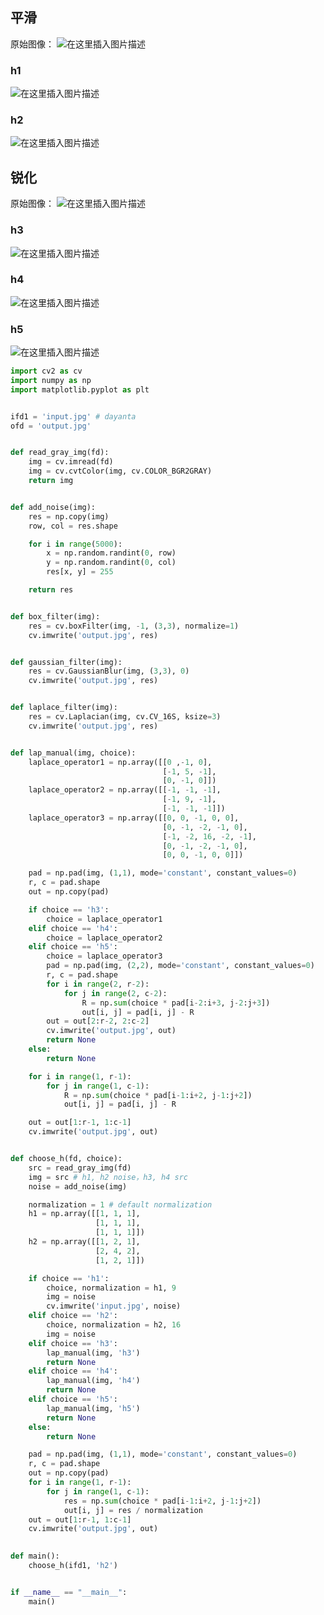## 平滑
原始图像：
![在这里插入图片描述](https://img-blog.csdnimg.cn/20200428182831218.png?x-oss-process=image/watermark,type_ZmFuZ3poZW5naGVpdGk,shadow_10,text_aHR0cHM6Ly9ibG9nLmNzZG4ubmV0L3dlaXhpbl80MzM5MTMxMA==,size_16,color_FFFFFF,t_70  )
### h1
![在这里插入图片描述](https://img-blog.csdnimg.cn/20200428182846555.png?x-oss-process=image/watermark,type_ZmFuZ3poZW5naGVpdGk,shadow_10,text_aHR0cHM6Ly9ibG9nLmNzZG4ubmV0L3dlaXhpbl80MzM5MTMxMA==,size_16,color_FFFFFF,t_70  )
### h2
![在这里插入图片描述](https://img-blog.csdnimg.cn/20200428183002456.png?x-oss-process=image/watermark,type_ZmFuZ3poZW5naGVpdGk,shadow_10,text_aHR0cHM6Ly9ibG9nLmNzZG4ubmV0L3dlaXhpbl80MzM5MTMxMA==,size_16,color_FFFFFF,t_70  )
## 锐化
原始图像：
![在这里插入图片描述](https://img-blog.csdnimg.cn/20200428183209308.png?x-oss-process=image/watermark,type_ZmFuZ3poZW5naGVpdGk,shadow_10,text_aHR0cHM6Ly9ibG9nLmNzZG4ubmV0L3dlaXhpbl80MzM5MTMxMA==,size_16,color_FFFFFF,t_70  )
### h3
![在这里插入图片描述](https://img-blog.csdnimg.cn/2020042818323470.png?x-oss-process=image/watermark,type_ZmFuZ3poZW5naGVpdGk,shadow_10,text_aHR0cHM6Ly9ibG9nLmNzZG4ubmV0L3dlaXhpbl80MzM5MTMxMA==,size_16,color_FFFFFF,t_70  )
### h4
![在这里插入图片描述](https://img-blog.csdnimg.cn/20200428183315564.png?x-oss-process=image/watermark,type_ZmFuZ3poZW5naGVpdGk,shadow_10,text_aHR0cHM6Ly9ibG9nLmNzZG4ubmV0L3dlaXhpbl80MzM5MTMxMA==,size_16,color_FFFFFF,t_70  )

### h5
![在这里插入图片描述](https://img-blog.csdnimg.cn/20200428184857745.png?x-oss-process=image/watermark,type_ZmFuZ3poZW5naGVpdGk,shadow_10,text_aHR0cHM6Ly9ibG9nLmNzZG4ubmV0L3dlaXhpbl80MzM5MTMxMA==,size_16,color_FFFFFF,t_70)


```python
import cv2 as cv        
import numpy as np      
import matplotlib.pyplot as plt


ifd1 = 'input.jpg' # dayanta
ofd = 'output.jpg'


def read_gray_img(fd):
    img = cv.imread(fd)    
    img = cv.cvtColor(img, cv.COLOR_BGR2GRAY)    
    return img


def add_noise(img):
    res = np.copy(img)
    row, col = res.shape

    for i in range(5000):
        x = np.random.randint(0, row)
        y = np.random.randint(0, col)
        res[x, y] = 255  

    return res


def box_filter(img):
    res = cv.boxFilter(img, -1, (3,3), normalize=1)
    cv.imwrite('output.jpg', res)


def gaussian_filter(img):
    res = cv.GaussianBlur(img, (3,3), 0)
    cv.imwrite('output.jpg', res)


def laplace_filter(img):
    res = cv.Laplacian(img, cv.CV_16S, ksize=3)
    cv.imwrite('output.jpg', res)


def lap_manual(img, choice):
    laplace_operator1 = np.array([[0 ,-1, 0],
                                  [-1, 5, -1],
                                  [0, -1, 0]])
    laplace_operator2 = np.array([[-1, -1, -1],
                                  [-1, 9, -1],
                                  [-1, -1, -1]])
    laplace_operator3 = np.array([[0, 0, -1, 0, 0],
                                  [0, -1, -2, -1, 0],
                                  [-1, -2, 16, -2, -1],
                                  [0, -1, -2, -1, 0],
                                  [0, 0, -1, 0, 0]])

    pad = np.pad(img, (1,1), mode='constant', constant_values=0)
    r, c = pad.shape
    out = np.copy(pad)

    if choice == 'h3':
        choice = laplace_operator1
    elif choice == 'h4':
        choice = laplace_operator2
    elif choice == 'h5':
        choice = laplace_operator3
        pad = np.pad(img, (2,2), mode='constant', constant_values=0)
        r, c = pad.shape
        for i in range(2, r-2):
            for j in range(2, c-2):
                R = np.sum(choice * pad[i-2:i+3, j-2:j+3])
                out[i, j] = pad[i, j] - R
        out = out[2:r-2, 2:c-2]
        cv.imwrite('output.jpg', out)
        return None
    else:
        return None

    for i in range(1, r-1):
        for j in range(1, c-1):
            R = np.sum(choice * pad[i-1:i+2, j-1:j+2])
            out[i, j] = pad[i, j] - R

    out = out[1:r-1, 1:c-1]
    cv.imwrite('output.jpg', out)


def choose_h(fd, choice):
    src = read_gray_img(fd)
    img = src # h1, h2 noise，h3, h4 src
    noise = add_noise(img)

    normalization = 1 # default normalization
    h1 = np.array([[1, 1, 1], 
                   [1, 1, 1],
                   [1, 1, 1]])
    h2 = np.array([[1, 2, 1],
                   [2, 4, 2],
                   [1, 2, 1]])

    if choice == 'h1':
        choice, normalization = h1, 9
        img = noise
        cv.imwrite('input.jpg', noise)
    elif choice == 'h2':
        choice, normalization = h2, 16
        img = noise
    elif choice == 'h3':
        lap_manual(img, 'h3')
        return None
    elif choice == 'h4':
        lap_manual(img, 'h4')
        return None
    elif choice == 'h5':
        lap_manual(img, 'h5')
        return None
    else:
        return None

    pad = np.pad(img, (1,1), mode='constant', constant_values=0)
    r, c = pad.shape
    out = np.copy(pad)
    for i in range(1, r-1):
        for j in range(1, c-1):
            res = np.sum(choice * pad[i-1:i+2, j-1:j+2])
            out[i, j] = res / normalization
    out = out[1:r-1, 1:c-1]
    cv.imwrite('output.jpg', out)
    

def main():
    choose_h(ifd1, 'h2')


if __name__ == "__main__":
    main()

```

